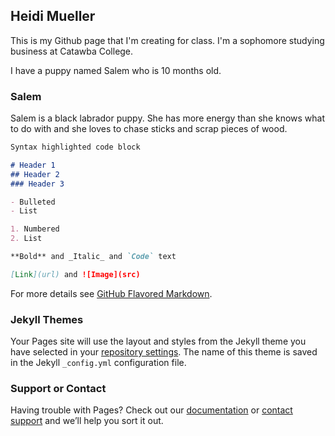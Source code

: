 ## Heidi Mueller

This is my Github page that I'm creating for class. I'm a sophomore studying business at Catawba College.

I have a puppy named Salem who is 10 months old.

### Salem

Salem is a black labrador puppy. She has more energy than she knows what to do with and she loves to chase sticks and scrap pieces of wood.

```markdown
Syntax highlighted code block

# Header 1
## Header 2
### Header 3

- Bulleted
- List

1. Numbered
2. List

**Bold** and _Italic_ and `Code` text

[Link](url) and ![Image](src)
```

For more details see [GitHub Flavored Markdown](https://guides.github.com/features/mastering-markdown/).

### Jekyll Themes

Your Pages site will use the layout and styles from the Jekyll theme you have selected in your [repository settings](https://github.com/catawbaheidi/catawbaheidi.github.io/settings). The name of this theme is saved in the Jekyll `_config.yml` configuration file.

### Support or Contact

Having trouble with Pages? Check out our [documentation](https://help.github.com/categories/github-pages-basics/) or [contact support](https://github.com/contact) and we’ll help you sort it out.
